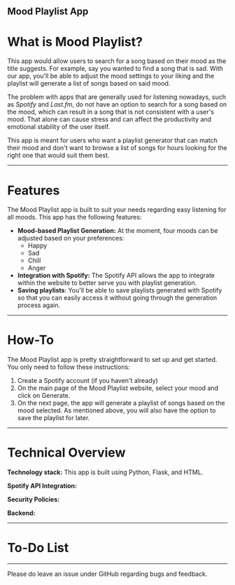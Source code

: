 **Mood Playlist App**
---
# What is Mood Playlist?

This app would allow users to search for a song based on their mood as the title suggests. For example, say you wanted to find a song that is sad. With our app, you'll be able to adjust the mood settings to your liking and the playlist will generate a list of songs based on said mood.

The problem with apps that are generally used for listening nowadays, such as *Spotify* and *Last.fm*, do not have an option to search for a song based on the mood, which can result in a song that is not consistent with a user's mood. That alone can cause stress and can affect the productivity and emotional stability of the user itself.

This app is meant for users who want a playlist generator that can match their mood and don't want to browse a list of songs for hours looking for the right one that would suit them best.

---
# Features

The Mood Playlist app is built to suit your needs regarding easy listening for all moods. This app has the following features:

- **Mood-based Playlist Generation:** At the moment, four moods can be adjusted based on your preferences:
  - Happy
  - Sad
  - Chill
  - Anger
- **Integration with Spotify:** The Spotify API allows the app to integrate within the website to better serve you with playlist generation.
- **Saving playlists**: You'll be able to save playlists generated with Spotify so that you can easily access it without going through the generation process again.

---
# How-To

The Mood Playlist app is pretty straightforward to set up and get started. You only need to follow these instructions:

1. Create a Spotify account (if you haven't already)
2. On the main page of the Mood Playlist website, select your mood and click on Generate.
3. On the next page, the app will generate a playlist of songs based on the mood selected. As mentioned above, you will also have the option to save the playlist for later.

---
# Technical Overview

**Technology stack:** This app is built using Python, Flask, and HTML.

**Spotify API Integration:** 

**Security Policies:**

**Backend:**

---
# To-Do List

---
Please do leave an issue under GitHub regarding bugs and feedback.